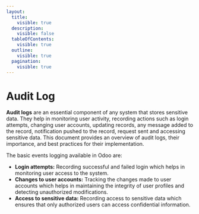 ```yaml
---
layout:
  title:
    visible: true
  description:
    visible: false
  tableOfContents:
    visible: true
  outline:
    visible: true
  pagination:
    visible: true
---
```


# Audit Log

**Audit logs** are an essential component of any system that stores sensitive data. They help in monitoring user activity, recording actions such as login attempts, changing user accounts, updating  records, any message added to the record, notification pushed to the record, request sent and accessing sensitive data. This document provides an overview of audit logs, their importance, and best practices for their implementation.

The basic events logging available in Odoo are:

* **Login attempts:** Recording successful and failed login which helps in monitoring user access to the system.
* **Changes to user accounts:** Tracking the changes made to user accounts which helps in maintaining the integrity of user profiles and detecting unauthorized modifications.
* **Access to sensitive data:** Recording access to sensitive data which ensures that only authorized users can access confidential information.
